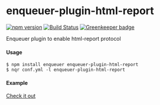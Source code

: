 # enqueuer-plugin-html-report
[![npm version](https://badge.fury.io/js/enqueuer-plugin-html-report.svg)](https://badge.fury.io/js/enqueuer-plugin-html-report) [![Build Status](https://travis-ci.org/enqueuer/enqueuer-plugin-html-report.svg?branch=master)](https://travis-ci.org/enqueuer/enqueuer-plugin-html-report) [![Greenkeeper badge](https://badges.greenkeeper.io/enqueuer/enqueuer-plugin-html-report.svg)](https://greenkeeper.io/)

Enqueuer plugin to enable html-report protocol
#### Usage
    $ npm install enqueuer enqueuer-plugin-html-report
    $ nqr conf.yml -l enqueuer-plugin-html-report


#### Example
[Check it out](https://enqueuer.github.io/enqueuer-plugin-html-report/)
